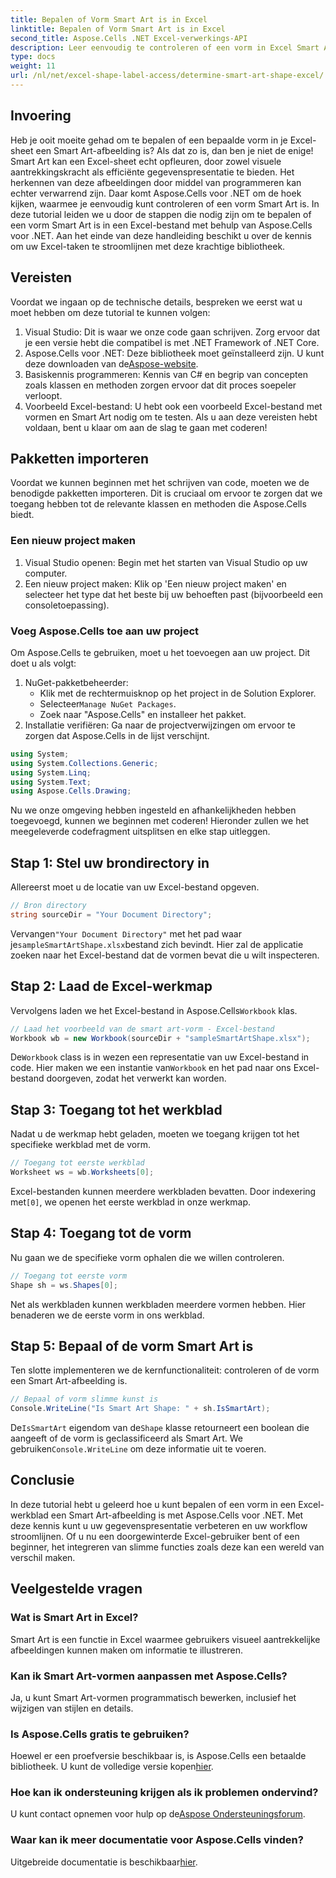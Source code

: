 ```yaml
---
title: Bepalen of Vorm Smart Art is in Excel
linktitle: Bepalen of Vorm Smart Art is in Excel
second_title: Aspose.Cells .NET Excel-verwerkings-API
description: Leer eenvoudig te controleren of een vorm in Excel Smart Art is met Aspose.Cells voor .NET met deze stapsgewijze handleiding. Perfect voor het automatiseren van Excel-taken.
type: docs
weight: 11
url: /nl/net/excel-shape-label-access/determine-smart-art-shape-excel/
---
```

## Invoering
Heb je ooit moeite gehad om te bepalen of een bepaalde vorm in je Excel-sheet een Smart Art-afbeelding is? Als dat zo is, dan ben je niet de enige! Smart Art kan een Excel-sheet echt opfleuren, door zowel visuele aantrekkingskracht als efficiënte gegevenspresentatie te bieden. Het herkennen van deze afbeeldingen door middel van programmeren kan echter verwarrend zijn. Daar komt Aspose.Cells voor .NET om de hoek kijken, waarmee je eenvoudig kunt controleren of een vorm Smart Art is. 
In deze tutorial leiden we u door de stappen die nodig zijn om te bepalen of een vorm Smart Art is in een Excel-bestand met behulp van Aspose.Cells voor .NET. Aan het einde van deze handleiding beschikt u over de kennis om uw Excel-taken te stroomlijnen met deze krachtige bibliotheek.
## Vereisten
Voordat we ingaan op de technische details, bespreken we eerst wat u moet hebben om deze tutorial te kunnen volgen:
1. Visual Studio: Dit is waar we onze code gaan schrijven. Zorg ervoor dat je een versie hebt die compatibel is met .NET Framework of .NET Core.
2.  Aspose.Cells voor .NET: Deze bibliotheek moet geïnstalleerd zijn. U kunt deze downloaden van de[Aspose-website](https://releases.aspose.com/cells/net/).
3. Basiskennis programmeren: Kennis van C# en begrip van concepten zoals klassen en methoden zorgen ervoor dat dit proces soepeler verloopt.
4. Voorbeeld Excel-bestand: U hebt ook een voorbeeld Excel-bestand met vormen en Smart Art nodig om te testen.
Als u aan deze vereisten hebt voldaan, bent u klaar om aan de slag te gaan met coderen!
## Pakketten importeren
Voordat we kunnen beginnen met het schrijven van code, moeten we de benodigde pakketten importeren. Dit is cruciaal om ervoor te zorgen dat we toegang hebben tot de relevante klassen en methoden die Aspose.Cells biedt.
### Een nieuw project maken
1. Visual Studio openen:
   Begin met het starten van Visual Studio op uw computer.
2. Een nieuw project maken:
   Klik op 'Een nieuw project maken' en selecteer het type dat het beste bij uw behoeften past (bijvoorbeeld een consoletoepassing).
### Voeg Aspose.Cells toe aan uw project
Om Aspose.Cells te gebruiken, moet u het toevoegen aan uw project. Dit doet u als volgt:
1. NuGet-pakketbeheerder:
   - Klik met de rechtermuisknop op het project in de Solution Explorer.
   -  Selecteer`Manage NuGet Packages`.
   - Zoek naar "Aspose.Cells" en installeer het pakket.
2. Installatie verifiëren:
   Ga naar de projectverwijzingen om ervoor te zorgen dat Aspose.Cells in de lijst verschijnt. 
```csharp
using System;
using System.Collections.Generic;
using System.Linq;
using System.Text;
using Aspose.Cells.Drawing;
```
Nu we onze omgeving hebben ingesteld en afhankelijkheden hebben toegevoegd, kunnen we beginnen met coderen! Hieronder zullen we het meegeleverde codefragment uitsplitsen en elke stap uitleggen.
## Stap 1: Stel uw brondirectory in
Allereerst moet u de locatie van uw Excel-bestand opgeven.
```csharp
// Bron directory
string sourceDir = "Your Document Directory";
```
 Vervangen`"Your Document Directory"` met het pad waar je`sampleSmartArtShape.xlsx`bestand zich bevindt. Hier zal de applicatie zoeken naar het Excel-bestand dat de vormen bevat die u wilt inspecteren.
## Stap 2: Laad de Excel-werkmap
 Vervolgens laden we het Excel-bestand in Aspose.Cells`Workbook` klas.
```csharp
// Laad het voorbeeld van de smart art-vorm - Excel-bestand
Workbook wb = new Workbook(sourceDir + "sampleSmartArtShape.xlsx");
```
 De`Workbook` class is in wezen een representatie van uw Excel-bestand in code. Hier maken we een instantie van`Workbook` en het pad naar ons Excel-bestand doorgeven, zodat het verwerkt kan worden.
## Stap 3: Toegang tot het werkblad
Nadat u de werkmap hebt geladen, moeten we toegang krijgen tot het specifieke werkblad met de vorm.
```csharp
// Toegang tot eerste werkblad
Worksheet ws = wb.Worksheets[0];
```
 Excel-bestanden kunnen meerdere werkbladen bevatten. Door indexering met`[0]`, we openen het eerste werkblad in onze werkmap. 
## Stap 4: Toegang tot de vorm
Nu gaan we de specifieke vorm ophalen die we willen controleren.
```csharp
// Toegang tot eerste vorm
Shape sh = ws.Shapes[0];
```
Net als werkbladen kunnen werkbladen meerdere vormen hebben. Hier benaderen we de eerste vorm in ons werkblad. 
## Stap 5: Bepaal of de vorm Smart Art is
Ten slotte implementeren we de kernfunctionaliteit: controleren of de vorm een Smart Art-afbeelding is.
```csharp
// Bepaal of vorm slimme kunst is
Console.WriteLine("Is Smart Art Shape: " + sh.IsSmartArt);
```
 De`IsSmartArt` eigendom van de`Shape` klasse retourneert een boolean die aangeeft of de vorm is geclassificeerd als Smart Art. We gebruiken`Console.WriteLine` om deze informatie uit te voeren. 
## Conclusie
In deze tutorial hebt u geleerd hoe u kunt bepalen of een vorm in een Excel-werkblad een Smart Art-afbeelding is met Aspose.Cells voor .NET. Met deze kennis kunt u uw gegevenspresentatie verbeteren en uw workflow stroomlijnen. Of u nu een doorgewinterde Excel-gebruiker bent of een beginner, het integreren van slimme functies zoals deze kan een wereld van verschil maken. 
## Veelgestelde vragen
### Wat is Smart Art in Excel?
Smart Art is een functie in Excel waarmee gebruikers visueel aantrekkelijke afbeeldingen kunnen maken om informatie te illustreren.
### Kan ik Smart Art-vormen aanpassen met Aspose.Cells?
Ja, u kunt Smart Art-vormen programmatisch bewerken, inclusief het wijzigen van stijlen en details.
### Is Aspose.Cells gratis te gebruiken?
Hoewel er een proefversie beschikbaar is, is Aspose.Cells een betaalde bibliotheek. U kunt de volledige versie kopen[hier](https://purchase.aspose.com/buy).
### Hoe kan ik ondersteuning krijgen als ik problemen ondervind?
 U kunt contact opnemen voor hulp op de[Aspose Ondersteuningsforum](https://forum.aspose.com/c/cells/9).
### Waar kan ik meer documentatie voor Aspose.Cells vinden?
 Uitgebreide documentatie is beschikbaar[hier](https://reference.aspose.com/cells/net/).
